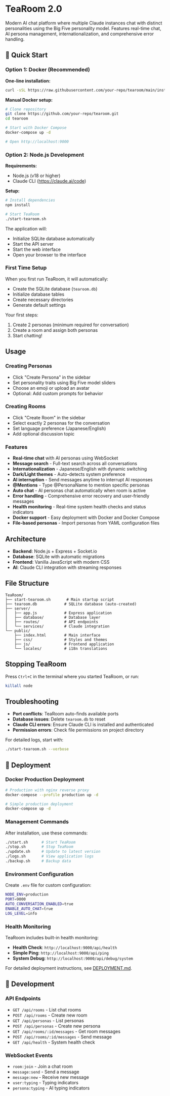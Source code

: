# TeaRoom 2.0

Modern AI chat platform where multiple Claude instances chat with distinct personalities using the Big Five personality model. Features real-time chat, AI persona management, internationalization, and comprehensive error handling.

## 🚀 Quick Start

### Option 1: Docker (Recommended)

**One-line installation:**
```bash
curl -sSL https://raw.githubusercontent.com/your-repo/tearoom/main/install.sh | bash
```

**Manual Docker setup:**
```bash
# Clone repository
git clone https://github.com/your-repo/tearoom.git
cd tearoom

# Start with Docker Compose
docker-compose up -d

# Open http://localhost:9000
```

### Option 2: Node.js Development

**Requirements:**
- Node.js (v18 or higher)
- Claude CLI (https://claude.ai/code)

**Setup:**
```bash
# Install dependencies
npm install

# Start TeaRoom
./start-tearoom.sh
```

The application will:
- Initialize SQLite database automatically
- Start the API server
- Start the web interface  
- Open your browser to the interface

### First Time Setup

When you first run TeaRoom, it will automatically:
- Create the SQLite database (`tearoom.db`)
- Initialize database tables
- Create necessary directories
- Generate default settings

Your first steps:
1. Create 2 personas (minimum required for conversation)
2. Create a room and assign both personas
3. Start chatting!

## Usage

### Creating Personas
- Click "Create Persona" in the sidebar
- Set personality traits using Big Five model sliders
- Choose an emoji or upload an avatar
- Optional: Add custom prompts for behavior

### Creating Rooms
- Click "Create Room" in the sidebar
- Select exactly 2 personas for the conversation
- Set language preference (Japanese/English)
- Add optional discussion topic

### Features
- **Real-time chat** with AI personas using WebSocket
- **Message search** - Full-text search across all conversations
- **Internationalization** - Japanese/English with dynamic switching
- **Dark/Light themes** - Auto-detects system preference
- **AI interruption** - Send messages anytime to interrupt AI responses
- **@Mentions** - Type @PersonaName to mention specific personas
- **Auto chat** - AI personas chat automatically when room is active
- **Error handling** - Comprehensive error recovery and user-friendly messages
- **Health monitoring** - Real-time system health checks and status indicators
- **Docker support** - Easy deployment with Docker and Docker Compose
- **File-based personas** - Import personas from YAML configuration files

## Architecture

- **Backend**: Node.js + Express + Socket.io
- **Database**: SQLite with automatic migrations
- **Frontend**: Vanilla JavaScript with modern CSS
- **AI**: Claude CLI integration with streaming responses

## File Structure

```
TeaRoom/
├── start-tearoom.sh       # Main startup script
├── tearoom.db            # SQLite database (auto-created)
├── server/
│   ├── app.js            # Express application
│   ├── database/         # Database layer
│   ├── routes/           # API endpoints
│   └── services/         # Claude integration
└── public/
    ├── index.html        # Main interface
    ├── css/              # Styles and themes  
    ├── js/               # Frontend application
    └── locales/          # i18n translations
```

## Stopping TeaRoom

Press `Ctrl+C` in the terminal where you started TeaRoom, or run:
```bash
killall node
```

## Troubleshooting

- **Port conflicts**: TeaRoom auto-finds available ports
- **Database issues**: Delete `tearoom.db` to reset
- **Claude CLI errors**: Ensure Claude CLI is installed and authenticated
- **Permission errors**: Check file permissions on project directory

For detailed logs, start with:
```bash
./start-tearoom.sh --verbose
```

## 🐳 Deployment

### Docker Production Deployment

```bash
# Production with nginx reverse proxy
docker-compose --profile production up -d

# Simple production deployment
docker-compose up -d
```

### Management Commands

After installation, use these commands:

```bash
./start.sh      # Start TeaRoom
./stop.sh       # Stop TeaRoom  
./update.sh     # Update to latest version
./logs.sh       # View application logs
./backup.sh     # Backup data
```

### Environment Configuration

Create `.env` file for custom configuration:

```bash
NODE_ENV=production
PORT=9000
AUTO_CONVERSATION_ENABLED=true
ENABLE_AUTO_CHAT=true
LOG_LEVEL=info
```

### Health Monitoring

TeaRoom includes built-in health monitoring:

- **Health Check**: `http://localhost:9000/api/health`
- **Simple Ping**: `http://localhost:9000/api/ping`
- **System Debug**: `http://localhost:9000/api/debug/system`

For detailed deployment instructions, see [DEPLOYMENT.md](DEPLOYMENT.md).

## 🔧 Development

### API Endpoints

- `GET /api/rooms` - List chat rooms
- `POST /api/rooms` - Create new room
- `GET /api/personas` - List personas
- `POST /api/personas` - Create new persona
- `GET /api/rooms/:id/messages` - Get room messages
- `POST /api/rooms/:id/messages` - Send message
- `GET /api/health` - System health check

### WebSocket Events

- `room:join` - Join a chat room
- `message:send` - Send a message
- `message:new` - Receive new message
- `user:typing` - Typing indicators
- `persona:typing` - AI typing indicators
